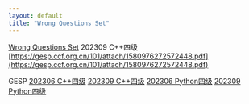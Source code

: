 ```yaml
---
layout: default
title: "Wrong Questions Set"
---
```

[Wrong Questions Set](/wqs/)
202309 C++四级
[https://gesp.ccf.org.cn/101/attach/1580976272572448.pdf](https://gesp.ccf.org.cn/101/attach/1580976272572448.pdf)

GESP
[202306 C++四级](/wqs/202306_cpp_4)
[202309 C++四级](/wqs/202309_cpp_4)
[202306 Python四级](/wqs/202306_python_4)
[202309 Python四级](/wqs/202309_python_4)
